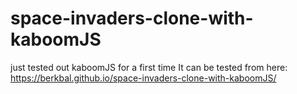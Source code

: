 # space-invaders-clone-with-kaboomJS
just tested out kaboomJS for a first time
It can be tested from here: https://berkbal.github.io/space-invaders-clone-with-kaboomJS/
